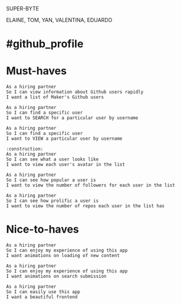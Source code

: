 SUPER-BYTE

ELAINE, TOM, YAN, VALENTINA, EDUARDO

#github_profile
================


Must-haves
==========

```
As a hiring partner
So I can view information about Github users rapidly
I want a list of Maker's Github users
```

```
As a hiring partner
So I can find a specific user
I want to SEARCH for a particular user by username
```
```
As a hiring partner
So I can find a specific user
I want to VIEW a particular user by username
```
```
:construction:
As a hiring partner
So I can see what a user looks like
I want to view each user's avatar in the list
```
```
As a hiring partner
So I can see how popular a user is
I want to view the number of followers for each user in the list
```
```
As a hiring partner
So I can see how prolific a user is
I want to view the number of repos each user in the list has
```

Nice-to-haves
=============

```
As a hiring partner
So I can enjoy my experience of using this app
I want animations on loading of new content
```
```
As a hiring partner
So I can enjoy my experience of using this app
I want animations on search submission
```
```
As a hiring partner
So I can easily use this app
I want a beautiful frontend
```
